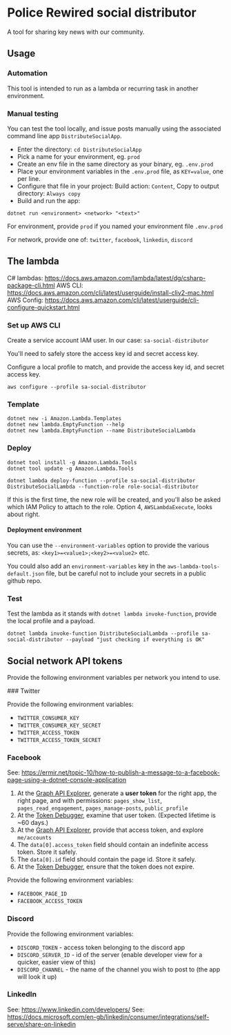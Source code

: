 ﻿# Police Rewired social distributor

A tool for sharing key news with our community.

## Usage

### Automation

This tool is intended to run as a lambda or recurring task in another environment.

### Manual testing

You can test the tool locally, and issue posts manually using the associated command line app `DistributeSocialApp`.

* Enter the directory: `cd DistributeSocialApp`
* Pick a name for your environment, eg. `prod`
* Create an env file in the same directory as your binary, eg. `.env.prod`
* Place your environment variables in the `.env.prod` file, as `KEY=value`, one per line.
* Configure that file in your project: Build action: `Content`, Copy to output directory: `Always copy`
* Build and run the app:

```
dotnet run <environment> <network> "<text>"
```

For environment, provide `prod` if you named your environment file `.env.prod`

For network, provide one of: `twitter`, `facebook`, `linkedin`, `discord`

## The lambda

C# lambdas: https://docs.aws.amazon.com/lambda/latest/dg/csharp-package-cli.html
AWS CLI: https://docs.aws.amazon.com/cli/latest/userguide/install-cliv2-mac.html
AWS Config: https://docs.aws.amazon.com/cli/latest/userguide/cli-configure-quickstart.html

### Set up AWS CLI

Create a service account IAM user. In our case: `sa-social-distributor`

You'll need to safely store the access key id and secret access key.

Configure a local profile to match, and provide the access key id, and secret access key.

```
aws configure --profile sa-social-distributor
```

### Template

```
dotnet new -i Amazon.Lambda.Templates
dotnet new lambda.EmptyFunction --help
dotnet new lambda.EmptyFunction --name DistributeSocialLambda
```

### Deploy

```
dotnet tool install -g Amazon.Lambda.Tools
dotnet tool update -g Amazon.Lambda.Tools
```

```
dotnet lambda deploy-function --profile sa-social-distributor DistributeSocialLambda --function-role role-social-distributor
```

If this is the first time, the new role will be created, and you'll also be asked which IAM Policy to attach to the role. Option 4, `AWSLambdaExecute`, looks about right.

#### Deployment environment

You can use the `--environment-variables` option to provide the various secrets, as: `<key1>=<value1>;<key2>=<value2>` etc.

You could also add an `environment-variables` key in the `aws-lambda-tools-default.json` file, but be careful not to include your secrets in a public github repo.


### Test

Test the lambda as it stands with `dotnet lambda invoke-function`, provide the local profile and a payload.

```
dotnet lambda invoke-function DistributeSocialLambda --profile sa-social-distributor --payload "just checking if everything is OK"
```

## Social network API tokens

Provide the following environment variables per network you intend to use.

### Twitter

Provide the following environment variables:

* `TWITTER_CONSUMER_KEY`
* `TWITTER_CONSUMER_KEY_SECRET`
* `TWITTER_ACCESS_TOKEN`
* `TWITTER_ACCESS_TOKEN_SECRET`

### Facebook

See: https://ermir.net/topic-10/how-to-publish-a-message-to-a-facebook-page-using-a-dotnet-console-application

1. At the [Graph API Explorer](https://developers.facebook.com/tools/explorer), generate a **user token** for the right app, the right page, and with permissions: `pages_show_list`, `pages_read_engagement`, `pages_manage-posts`, `public_profile`
2. At the [Token Debugger](https://developers.facebook.com/tools/accesstoken/), examine that user token. (Expected lifetime is ~60 days.)
3. At the [Graph API Explorer](https://developers.facebook.com/tools/explorer/?method=GET&path=me%2Faccounts&version=v10.0), provide that access token, and explore `me/accounts`
4. The `data[0].access_token` field should contain an indefinite access token. Store it safely.
5. The `data[0].id` field should contain the page id. Store it safely.
5. At the [Token Debugger](https://developers.facebook.com/tools/accesstoken/), ensure that the token does not expire.

Provide the following environment variables:

* `FACEBOOK_PAGE_ID`
* `FACEBOOK_ACCESS_TOKEN`

### Discord

Provide the following environment variables:

* `DISCORD_TOKEN` - access token belonging to the discord app
* `DISCORD_SERVER_ID` - id of the server (enable developer view for a quicker, easier view of this)
* `DISCORD_CHANNEL` - the name of the channel you wish to post to (the app will look it up)

### LinkedIn

See: https://www.linkedin.com/developers/
See: https://docs.microsoft.com/en-gb/linkedin/consumer/integrations/self-serve/share-on-linkedin
